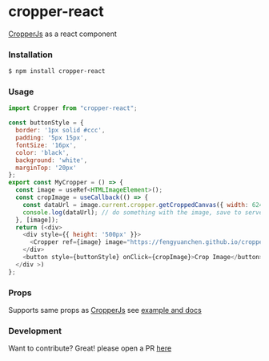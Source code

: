 # cropper-react

[CropperJs](https://github.com/fengyuanchen/cropperjs) as a react component

### Installation

```sh
$ npm install cropper-react
```

### Usage
```js
import Cropper from "cropper-react";

const buttonStyle = {
  border: '1px solid #ccc',
  padding: '5px 15px',
  fontSize: '16px',
  color: 'black',
  background: 'white',
  marginTop: '20px'
};
export const MyCropper = () => {
  const image = useRef<HTMLImageElement>();
  const cropImage = useCallback(() => {
    const dataUrl = image.current.cropper.getCroppedCanvas({ width: 624 }).toDataURL('image/jpeg', 0.9);
    console.log(dataUrl); // do something with the image, save to server etc
  }, [image]);
  return (<div>
    <div style={{ height: '500px' }}>
      <Cropper ref={image} image="https://fengyuanchen.github.io/cropperjs/images/picture.jpg" />
    </div>
    <button style={buttonStyle} onClick={cropImage}>Crop Image</button>
  </div >)
};
```

### Props

Supports same props as [CropperJs](https://github.com/fengyuanchen/cropperjs/blob/master/README.md#options) see [example and docs](https://mohamedfasil.github.io/cropper-react/?path=/docs/cropper--default-view) 


### Development

Want to contribute? Great! please open a PR [here](https://github.com/mohamedfasil/cropper-react/pulls)
